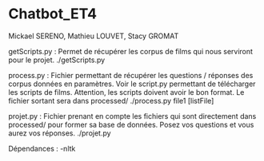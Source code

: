 # Chatbot_ET4
Mickael SERENO, Mathieu LOUVET, Stacy GROMAT

getScripts.py : Permet de récupérer les corpus de films qui nous serviront pour le projet.
./getScripts.py

process.py : Fichier permettant de récupérer les questions / réponses des corpus données en paramètres. Voir le script.py permettant de télécharger les scripts de films. Attention, les scripts doivent avoir le bon format.
			 Le fichier sortant sera dans processed/<filePath>
./process.py file1 [listFile]

projet.py  : Fichier prenant en compte les fichiers qui sont directement dans processed/ pour former sa base de données. Posez vos questions et vous aurez vos réponses.
./projet.py

Dépendances :
    -nltk

